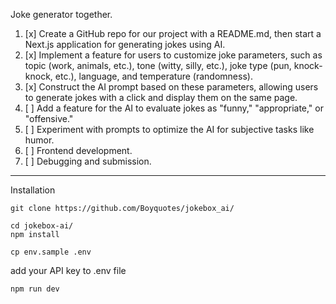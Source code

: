 Joke generator together.

1. [x] Create a GitHub repo for our project with a README.md, then start a Next.js application for generating jokes using AI.
2. [x] Implement a feature for users to customize joke parameters, such as topic (work, animals, etc.), tone (witty, silly, etc.), joke type (pun, knock-knock, etc.), language, and temperature (randomness).
3. [x] Construct the AI prompt based on these parameters, allowing users to generate jokes with a click and display them on the same page.
4. [ ] Add a feature for the AI to evaluate jokes as "funny," "appropriate," or "offensive."
5. [ ] Experiment with prompts to optimize the AI for subjective tasks like humor.
6. [ ] Frontend development.
7. [ ] Debugging and submission.

----

Installation

```
git clone https://github.com/Boyquotes/jokebox_ai/
```

```
cd jokebox-ai/
npm install
```

```
cp env.sample .env
```
add your API key to .env file

```
npm run dev
```

